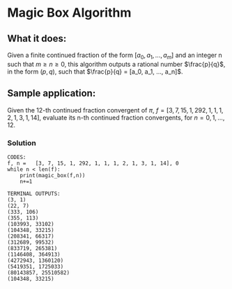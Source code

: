 # Magic Box Algorithm

## What it does:
Given a finite continued fraction of the form $[a_0, a_1, ..., a_m]$ and an integer n such that $m\geq n\geq 0$, this algorithm outputs a rational number $\frac{p}{q}$, in the form $(p,q)$, such that $\frac{p}{q} = [a_0, a_1, ..., a_n]$. 

## Sample application: 
Given the 12-th continued fraction convergent of $\pi$, $f=[3, 7, 15, 1, 292, 1, 1, 1, 2, 1, 3, 1, 14]$, evaluate its n-th continued fraction convergents, for $n=0,1,\dots, 12$.

### Solution
```
CODES:
f, n =   [3, 7, 15, 1, 292, 1, 1, 1, 2, 1, 3, 1, 14], 0
while n < len(f):    
    print(magic_box(f,n))
    n+=1

TERMINAL OUTPUTS:
(3, 1)
(22, 7)
(333, 106)
(355, 113)
(103993, 33102)
(104348, 33215)
(208341, 66317)
(312689, 99532)
(833719, 265381)
(1146408, 364913)
(4272943, 1360120)
(5419351, 1725033)
(80143857, 25510582)
(104348, 33215)

